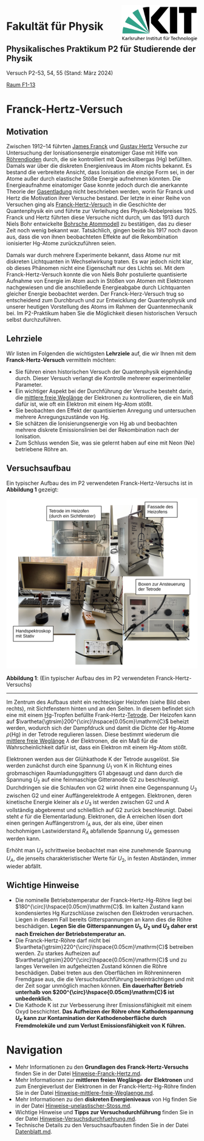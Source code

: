 <img src="../figures/Logo_KIT.svg" width="200" style="float:right;" />

# Fakultät für Physik

## Physikalisches Praktikum P2 für Studierende der Physik

Versuch P2-53, 54, 55 (Stand: März 2024)

[Raum F1-13](https://labs.physik.kit.edu/img/Praktikum/Lageplan_P2.png)



# Franck-Hertz-Versuch

## Motivation

Zwischen 1912–14 führten [James Franck](https://de.wikipedia.org/wiki/James_Franck) und [Gustav Hertz](https://de.wikipedia.org/wiki/Gustav_Hertz) Versuche zur Untersuchung der Ionisationsenergie einatomiger Gase mit Hilfe von [Röhrendioden](https://de.wikipedia.org/wiki/R%C3%B6hrendiode) durch, die sie kontrolliert mit Quecksilbergas ($\mathrm{Hg}$) befüllten. Damals war über die diskreten Energieniveaus im Atom nichts bekannt. Es bestand die verbreitete Ansicht, dass Ionisation die einzige Form sei, in der Atome außer durch elastische Stöße Energie aufnehmen könnten. Die Energieaufnahme einatomiger Gase konnte jedoch durch die anerkannte Theorie der [Gasentladung](https://de.wikipedia.org/wiki/Gasentladung) nicht beschrieben werden, worin für Franck und Hertz die Motivation ihrer Versuche bestand. Der letzte in einer Reihe von Versuchen ging als [Franck-Hertz-Versuch](https://de.wikipedia.org/wiki/Franck-Hertz-Versuch) in die Geschichte der Quantenphysik ein und führte zur Verleihung des Physik-Nobelpreises 1925. Franck und Hertz führten diese Versuche nicht durch, um das 1913 durch Niels Bohr entwickelte [Bohrsche Atommodell](https://de.wikipedia.org/wiki/Bohrsches_Atommodell) zu bestätigen, das zu dieser Zeit noch wenig bekannt war. Tatsächlich, gingen beide bis 1917 noch davon aus, dass die von ihnen beobachteten Effekte auf die Rekombination ionisierter $\mathrm{Hg}$-Atome zurückzuführen seien. 

Damals war durch mehrere Experimente bekannt, dass Atome nur mit diskreten Lichtquanten in Wechselwirkung traten. Es war jedoch nicht klar, ob dieses Phänomen nicht eine Eigenschaft nur des Lichts sei. Mit dem Franck-Hertz-Versuch konnte die von Niels Bohr postulierte quantisierte Aufnahme von Energie im Atom auch in Stößen von Atomen mit Elektronen nachgewiesen und die anschließende Energieabgabe durch Lichtquanten gleicher Energie beobachtet werden. Der Franck-Herz-Versuch trug so entscheidend zum Durchbruch und zur Entwicklung der Quantenphysik und unserer heutigen Vorstellung des Atoms im Rahmen der Quantenmechanik bei. Im P2-Praktikum haben Sie die Möglichkeit diesen historischen Versuch selbst durchzuführen.

## Lehrziele

Wir listen im Folgenden die wichtigsten **Lehrziele** auf, die wir Ihnen mit dem **Franck-Hertz-Versuch** vermitteln möchten: 

- Sie führen einen historischen Versuch der Quantenphysik eigenhändig durch. Dieser Versuch verlangt die Kontrolle mehrerer experimenteller Parameter.
- Ein wichtiger Aspekt bei der Durchführung der Versuche besteht darin, die [mittlere freie Weglänge](https://de.wikipedia.org/wiki/Mittlere_freie_Wegl%C3%A4nge) der Elektronen zu kontrollieren, die ein Maß dafür ist, wie oft ein Elektron mit einem $\mathrm{Hg}$-Atom stößt.
- Sie beobachten den Effekt der quantisierten Anregung und untersuchen mehrere Anregungszustände von $\mathrm{Hg}$. 
- Sie schätzen die Ionisierungsenergie von $\mathrm{Hg}$ ab und beobachten mehrere diskrete Emissionslinien bei der Rekombination nach der Ionisation. 
- Zum Schluss wenden Sie, was sie gelernt haben auf eine mit Neon ($\mathrm{Ne}$) betriebene Röhre an. 

## Versuchsaufbau

Ein typischer Aufbau des im P2 verwendeten Franck-Hertz-Versuchs ist in **Abbildung 1** gezeigt:

<img src="./figures/FranckHertz.png" width="1000" style="zoom:100%;" />

**Abbildung 1**: (Ein typischer Aufbau des im P2 verwendeten Franck-Hertz-Versuchs)

---

Im Zentrum des Aufbaus steht ein rechteckiger Heizofen (siehe Bild oben rechts), mit Sichtfenstern hinten und an den Seiten. In diesem befindet sich eine mit einem [$\mathrm{Hg}$](https://de.wikipedia.org/wiki/Quecksilber)-Tropfen befüllte Frank-Hertz-[Tetrode](https://de.wikipedia.org/wiki/Elektronenr%C3%B6hre#Tetrode). Der Heizofen kann auf $\vartheta{\gtrsim}200^{\circ}\hspace{0.05cm}\mathrm{C}$ beheizt werden, wodurch sich der Dampfdruck und damit die Dichte der $\mathrm{Hg}$-Atome $\rho(\mathrm{Hg})$ in der Tetrode regulieren lassen. Diese bestimmt wiederum die [mittlere freie Weglänge](https://de.wikipedia.org/wiki/Mittlere_freie_Wegl%C3%A4nge) $\lambda$ der Elektronen, die ein Maß für die Wahrscheinlichkeit dafür ist, dass ein Elektron mit einem $\mathrm{Hg}$-Atom stößt.  

Elektronen werden aus der Glühkathode K der Tetrode ausgelöst. Sie werden zunächst durch eine Spannung $U_{1}$ von K in Richtung eines grobmaschigen Raumladungsgitters G1 abgesaugt und dann durch die Spannung $U_{2}$ auf eine feinmaschige Gitteranode G2 zu beschleunigt. Durchdringen sie die Schlaufen von G2 wirkt ihnen eine Gegenspannung $U_{3}$ zwischen G2 und einer Auffängerelektrode A entgegen. Elektronen, deren kinetische Energie kleiner als $e\,U_{3}$ ist werden zwischen G2 und A vollständig abgebremst und schließlich auf G2 zurück beschleunigt. Dabei steht $e$ für die Elementarladung. Elektronen, die A erreichen lösen dort einen geringen Auffängerstrom $I_{A}$ aus, der als eine, über einen hochohmigen Lastwiderstand $R_{A}$ abfallende Spannung $U_{A}$ gemessen werden kann. 

Erhöht man $U_{2}$ schrittweise beobachtet man eine zunehmende Spannung $U_{A}$, die jenseits charakteristischer Werte für $U_{2}$, in festen Abständen, immer wieder abfällt.  

## Wichtige Hinweise

- Die nominelle Betriebstemperatur der Franck-Hertz-$\mathrm{Hg}$-Röhre liegt bei $180^{\circ}\hspace{0.05cm}\mathrm{C}$. Im kalten Zustand kann kondensiertes $\mathrm{Hg}$ Kurzschlüsse zwischen den Elektroden verursachen. Liegen in diesem Fall bereits Gitterspannungen an kann dies die Röhre beschädigen. **Legen Sie die Gitterspannungen $U_{1}$, $U_{2}$ und $U_{3}$ daher erst nach Erreichen der Betriebstemperatur an.**
- Die Franck-Hertz-Röhre darf nicht bei $\vartheta{\gtrsim}220^{\circ}\hspace{0.05cm}\mathrm{C}$ betreiben werden. Zu starkes Aufheizen auf $\vartheta{\gtrsim}200^{\circ}\hspace{0.05cm}\mathrm{C}$ und zu langes Verweilen im aufgeheizten Zustand können die Röhre beschädigen. Dabei treten aus den Oberflächen im Röhreninneren Fremdgase aus, die die Versuchsdurchführung beeinträchtigen und mit der Zeit sogar unmöglich machen können. **Ein dauerhafter Betrieb unterhalb von $200^{\circ}\hspace{0.05cm}\mathrm{C}$ ist unbedenklich.**
- Die Kathode K ist zur Verbesserung ihrer Emissionsfähigkeit mit einem Oxyd beschichtet. **Das Aufheizen der Röhre ohne Kathodenspannung $U_{K}$ kann zur Kontamination der Kathodenoberfläche durch Fremdmoleküle und zum Verlust Emissionsfähigkeit von K führen.**

# Navigation

- Mehr Informationen zu den **Grundlagen des Franck-Hertz-Versuchs** finden Sie in der Datei [Hinweise-Franck-Hertz.md](https://gitlab.kit.edu/kit/etp-lehre/p2-praktikum/students/-/blob/main/Franck_Hertz_Versuch/doc/Hinweise-Franck-Hertz.md).
- Mehr Informationen zur **mittleren freien Weglänge der Elektronen** und zum Energieverlust der Elektronen in der Franck-Hertz-$\mathrm{Hg}$-Röhre finden Sie in der Datei [Hinweise-mittlere-freie-Weglaenge.md](https://gitlab.kit.edu/kit/etp-lehre/p2-praktikum/students/-/blob/main/Franck_Hertz_Versuch/doc/Hinweise-mittlere-freie-Weglaenge.md).
- Mehr Informationen zu den **diskreten Energieniveaus** von $\mathrm{Hg}$ finden Sie in der Datei [Hinweise-unelastischer-Stoss.md](https://gitlab.kit.edu/kit/etp-lehre/p2-praktikum/students/-/blob/main/Franck_Hertz_Versuch/doc/Hinweise-unelastischer-Stoss.md). 
- Wichtige Hinweise und **Tipps zur Versuchsdurchführung** finden Sie in der Datei [Hinweise-Versuchsdurchfuehrung.md](https://gitlab.kit.edu/kit/etp-lehre/p2-praktikum/students/-/blob/main/Franck_Hertz_Versuch/doc/Hinweise-Versuchsdurchfuehrung.md).
- Technische Details zu den Versuchsaufbauten finden Sie in der Datei [Datenblatt.md](https://gitlab.kit.edu/kit/etp-lehre/p2-praktikum/students/-/blob/main/Franck_Hertz_Versuch/doc/Datenblatt.md).

